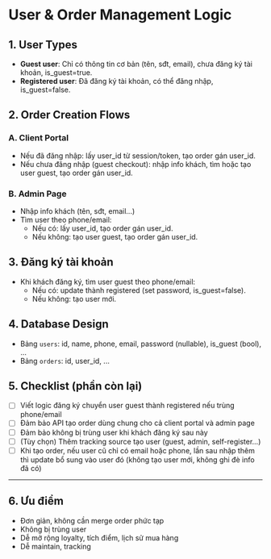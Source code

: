 # User & Order Management Logic

## 1. User Types

- **Guest user**: Chỉ có thông tin cơ bản (tên, sđt, email), chưa đăng ký tài khoản, is_guest=true.
- **Registered user**: Đã đăng ký tài khoản, có thể đăng nhập, is_guest=false.

## 2. Order Creation Flows

### A. Client Portal

- Nếu đã đăng nhập: lấy user_id từ session/token, tạo order gán user_id.
- Nếu chưa đăng nhập (guest checkout): nhập info khách, tìm hoặc tạo user guest, tạo order gán user_id.

### B. Admin Page

- Nhập info khách (tên, sđt, email...)
- Tìm user theo phone/email:
  - Nếu có: lấy user_id, tạo order gán user_id.
  - Nếu không: tạo user guest, tạo order gán user_id.

## 3. Đăng ký tài khoản

- Khi khách đăng ký, tìm user guest theo phone/email:
  - Nếu có: update thành registered (set password, is_guest=false).
  - Nếu không: tạo user mới.

## 4. Database Design

- Bảng `users`: id, name, phone, email, password (nullable), is_guest (bool), ...
- Bảng `orders`: id, user_id, ...

## 5. Checklist (phần còn lại)

- [ ] Viết logic đăng ký chuyển user guest thành registered nếu trùng phone/email
- [ ] Đảm bảo API tạo order dùng chung cho cả client portal và admin page
- [ ] Đảm bảo không bị trùng user khi khách đăng ký sau này
- [ ] (Tùy chọn) Thêm tracking source tạo user (guest, admin, self-register...)
- [ ] Khi tạo order, nếu user cũ chỉ có email hoặc phone, lần sau nhập thêm thì update bổ sung vào user đó (không tạo user mới, không ghi đè info đã có)

---

## 6. Ưu điểm

- Đơn giản, không cần merge order phức tạp
- Không bị trùng user
- Dễ mở rộng loyalty, tích điểm, lịch sử mua hàng
- Dễ maintain, tracking
